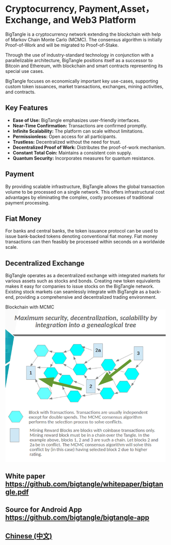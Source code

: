 # Cryptocurrency, Payment,Asset，Exchange, and Web3 Platform

BigTangle is a cryptocurrency network extending the blockchain with help of Markov Chain Monte Carlo (MCMC). The consensus algorithm is initially Proof-of-Work and will be migrated to Proof-of-Stake. 

Through the use of industry-standard technology in conjunction with a parallelizable architecture, BigTangle positions itself as a successor to Bitcoin and Ethereum, with blockchain and smart contracts representing its special use cases.

BigTangle focuses on economically important key use-cases, supporting custom token issuances, market transactions, exchanges, mining activities, and contracts.

## Key Features

- **Ease of Use:** BigTangle emphasizes user-friendly interfaces.
- **Near-Time Confirmation:** Transactions are confirmed promptly.
- **Infinite Scalability:** The platform can scale without limitations.
- **Permissionless:** Open access for all participants.
- **Trustless:** Decentralized without the need for trust.
- **Decentralized Proof of Work:** Distributes the proof-of-work mechanism.
- **Constant Total Coin:** Maintains a consistent coin supply.
- **Quantum Security:** Incorporates measures for quantum resistance.

## Payment

By providing scalable infrastructure, BigTangle allows the global transaction volume to be processed on a single network. This offers infrastructural cost advantages by eliminating the complex, costly processes of traditional payment processing.

## Fiat Money

For banks and central banks, the token issuance protocol can be used to issue bank-backed tokens denoting conventional fiat money. Fiat money transactions can then feasibly be processed within seconds on a worldwide scale.

## Decentralized Exchange

BigTangle operates as a decentralized exchange with integrated markets for various assets such as stocks and bonds. Creating new token equivalents makes it easy for companies to issue stocks on the BigTangle network. Existing stock markets can seamlessly integrate with BigTangle as a back-end, providing a comprehensive and decentralized trading environment.

 Blockchain with MCMC ![alt text](images/mcmc-en.png) 

## White paper <https://github.com/bigtangle/whitepaper/bigtangle.pdf>

## Source for Android App <https://github.com/bigtangle/bigtangle-app>

## [Chinese (中文)](/zh/readme.md)